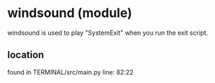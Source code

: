 # windsound (module)

windsound is used to play "SystemExit" when you run the exit script. <br>

## location
found in TERMINAL/src/main.py line: 82:22 <br>